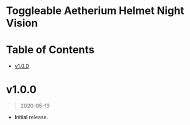 # Toggleable Aetherium Helmet Night Vision

# Table of Contents

<!-- TOC -->

- [v1.0.0](#v100)

<!-- /TOC -->

# v1.0.0
>2020-05-19

- Initial release.